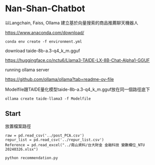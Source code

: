 # Nan-Shan-Chatbot

以Langchain, Faiss, Ollama 建立基於向量搜索的商品推薦聊天機器人


https://www.anaconda.com/download/

```conda env create -f environment.yml```

download taide-8b-a.3-q4_k_m.gguf

https://huggingface.co/nctu6/Llama3-TAIDE-LX-8B-Chat-Alpha1-GGUF

running ollama server

https://github.com/ollama/ollama?tab=readme-ov-file


Modelfile跟TAIDE量化模型taide-8b-a.3-q4_k_m.gguf放在同一個路徑底下

```ollama create taide-llama3 -f Modelfile```

## Start

放置檔案路徑
```
raw = pd.read_csv('../post_PCA.csv')
repur_list = pd.read_csv('../repur_list.csv')
Reference = pd.read_excel("../南山資料/台大財金 金融科技 變數欄位_NTU 20240326.xlsx")
```

```python recommendation.py```